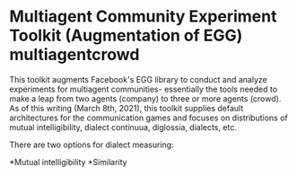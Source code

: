 Multiagent Community Experiment Toolkit (Augmentation of EGG) multiagentcrowd
=======================================

This toolkit augments Facebook's EGG library to conduct and analyze experiments for multiagent communities- essentially the tools needed to make a leap from two agents (company) to three or more agents (crowd). As of this writing (March 8th, 2021), this toolkit supplies default architectures for the communication games and focuses on distributions of mutual intelligibility, dialect continuua, diglossia, dialects, etc. 

There are two options for dialect measuring: 

*Mutual intelligibility
*Similarity
